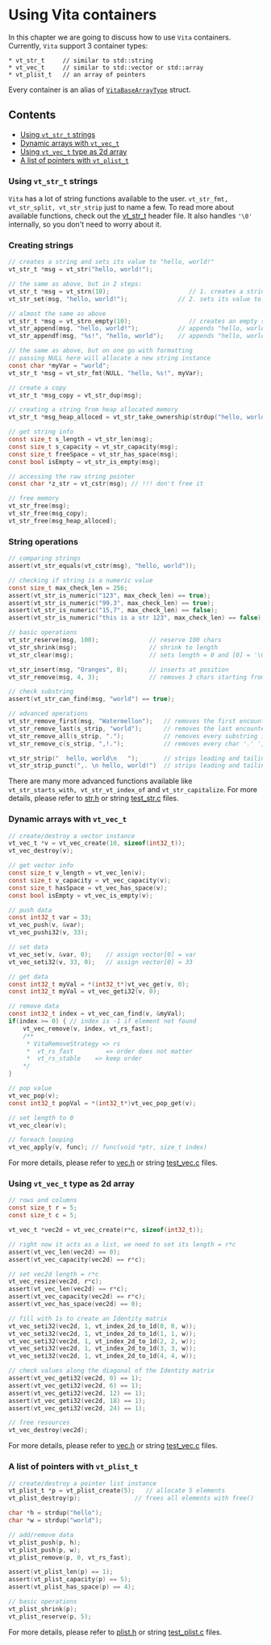 # Using Vita containers
In this chapter we are going to discuss how to use `Vita` containers. Currently, `Vita` support 3 container types:

```
* vt_str_t     // similar to std::string
* vt_vec_t     // similar to std::vector or std::array
* vt_plist_t   // an array of pointers
```

Every container is an alias of [`VitaBaseArrayType`](../../inc/vita/core/core.h#L115) struct.

## Contents
* [Using `vt_str_t` strings](page2.md#using-vt_str_t-strings)
* [Dynamic arrays with `vt_vec_t`](page2.md#dynamic-arrays-with-vt_vec_t)
* [Using `vt_vec_t` type as 2d array](page2.md#using-vt_vec_t-type-as-2d-array)
* [A list of pointers with `vt_plist_t`](page2.md#a-list-of-pointers-with-vt_plist_t)

### Using `vt_str_t` strings
`Vita` has a lot of string functions available to the user. `vt_str_fmt, vt_str_split, vt_str_strip` just to name a few. To read more about available functions, check out the [vt_str_t](../../inc/vita/container/str.h) header file. It also handles `'\0'` internally, so you don't need to worry about it.

### Creating strings
```c
// creates a string and sets its value to "hello, world!"
vt_str_t *msg = vt_str("hello, world!");

// the same as above, but in 2 steps:
vt_str_t *msg = vt_strn(10);                      // 1. creates a string with length 10
vt_str_set(msg, "hello, world!");              // 2. sets its value to "hello, world!"

// almost the same as above 
vt_str_t *msg = vt_strn_empty(10);                // creates an empty string with length of 0 and capacity of 10
vt_str_append(msg, "hello, world!");           // appends "hello, world!"
vt_str_appendf(msg, "%s!", "hello, world");    // appends "hello, world!"

// the same as above, but on one go with formatting 
// passing NULL here will allocate a new string instance
const char *myVar = "world";
vt_str_t *msg = vt_str_fmt(NULL, "hello, %s!", myVar);

// create a copy
vt_str_t *msg_copy = vt_str_dup(msg);

// creating a string from heap allocated memory
vt_str_t *msg_heap_alloced = vt_str_take_ownership(strdup("hello, world"));

// get string info
const size_t s_length = vt_str_len(msg);
const size_t s_capacity = vt_str_capacity(msg);
const size_t freeSpace = vt_str_has_space(msg);
const bool isEmpty = vt_str_is_empty(msg);

// accessing the raw string pointer
const char *z_str = vt_cstr(msg); // !!! don't free it

// free memory
vt_str_free(msg);
vt_str_free(msg_copy);
vt_str_free(msg_heap_alloced);
```

### String operations
```c
// comparing strings
assert(vt_str_equals(vt_cstr(msg), "hello, world"));

// checking if string is a numeric value
const size_t max_check_len = 256;
assert(vt_str_is_numeric("123", max_check_len) == true);
assert(vt_str_is_numeric("99.3", max_check_len) == true);
assert(vt_str_is_numeric("15,7", max_check_len) == false);
assert(vt_str_is_numeric("this is a str 123", max_check_len) == false);

// basic operations
vt_str_reserve(msg, 100);              // reserve 100 chars
vt_str_shrink(msg);                    // shrink to length
vt_str_clear(msg);                     // sets length = 0 and [0] = '\0' 

vt_str_insert(msg, "Oranges", 0);      // inserts at position
vt_str_remove(msg, 4, 3);              // removes 3 chars starting from 4th index

// check substring
assert(vt_str_can_find(msg, "world") == true);

// advanced operations
vt_str_remove_first(msg, "Watermellon");   // removes the first encountered substring
vt_str_remove_last(s_strip, "world");      // removes the last encountered substring
vt_str_remove_all(s_strip, ".");           // removes every substring in a string
vt_str_remove_c(s_strip, ",!.");           // removes every char '.' ',' '!' in a string

vt_str_strip("  hello, world\n   ");       // strips leading and tailing whitespace and control symbols
vt_str_strip_punct(",. \n hello, world!")  // strips leading and tailing punctuation marks + whitespace and control symbols
```

There are many more advanced functions available like `vt_str_starts_with, vt_str_vt_index_of` and `vt_str_capitalize`. For more details, please refer to [str.h](../../inc/vita/container/str.h) or string [test_str.c](../../tests/src/test_str.c) files.

### Dynamic arrays with `vt_vec_t`

```c
// create/destroy a vector instance
vt_vec_t *v = vt_vec_create(10, sizeof(int32_t));
vt_vec_destroy(v);

// get vector info
const size_t v_length = vt_vec_len(v);
const size_t v_capacity = vt_vec_capacity(v);
const size_t hasSpace = vt_vec_has_space(v);
const bool isEmpty = vt_vec_is_empty(v);

// push data
const int32_t var = 33;
vt_vec_push(v, &var);
vt_vec_pushi32(v, 33);

// set data
vt_vec_set(v, &var, 0);    // assign vector[0] = var
vt_vec_seti32(v, 33, 0);   // assign vector[0] = 33

// get data
const int32_t myVal = *(int32_t*)vt_vec_get(v, 0);
const int32_t myVal = vt_vec_geti32(v, 0);

// remove data
const int32_t index = vt_vec_can_find(v, &myVal);
if(index >= 0) { // index is -1 if element not found
    vt_vec_remove(v, index, vt_rs_fast);
    /**
     * VitaRemoveStrategy => rs
     *  vt_rs_fast         => order does not matter
     *  vt_rs_stable    => keep order
    */
}

// pop value
vt_vec_pop(v);
const int32_t popVal = *(int32_t*)vt_vec_pop_get(v);

// set length to 0
vt_vec_clear(v);

// foreach looping
vt_vec_apply(v, func); // func(void *ptr, size_t index)
```

For more details, please refer to [vec.h](../../inc/vita/container/vec.h) or string [test_vec.c](../../tests/src/test_vec.c) files.

### Using `vt_vec_t` type as 2d array

```c
// rows and columns
const size_t r = 5;
const size_t c = 5;

vt_vec_t *vec2d = vt_vec_create(r*c, sizeof(int32_t));

// right now it acts as a list, we need to set its length = r*c
assert(vt_vec_len(vec2d) == 0);
assert(vt_vec_capacity(vec2d) == r*c);

// set vec2d length = r*c
vt_vec_resize(vec2d, r*c);
assert(vt_vec_len(vec2d) == r*c);
assert(vt_vec_capacity(vec2d) == r*c);
assert(vt_vec_has_space(vec2d) == 0);

// fill with 1s to create an Identity matrix
vt_vec_seti32(vec2d, 1, vt_index_2d_to_1d(0, 0, w));
vt_vec_seti32(vec2d, 1, vt_index_2d_to_1d(1, 1, w));
vt_vec_seti32(vec2d, 1, vt_index_2d_to_1d(2, 2, w));
vt_vec_seti32(vec2d, 1, vt_index_2d_to_1d(3, 3, w));
vt_vec_seti32(vec2d, 1, vt_index_2d_to_1d(4, 4, w));

// check values along the diagonal of the Identity matrix
assert(vt_vec_geti32(vec2d, 0) == 1);
assert(vt_vec_geti32(vec2d, 6) == 1);
assert(vt_vec_geti32(vec2d, 12) == 1);
assert(vt_vec_geti32(vec2d, 18) == 1);
assert(vt_vec_geti32(vec2d, 24) == 1);

// free resources
vt_vec_destroy(vec2d);
```

For more details, please refer to [vec.h](../../inc/vita/container/vec.h) or string [test_vec.c](../../tests/src/test_vec.c) files.

### A list of pointers with `vt_plist_t`

```c
// create/destroy a pointer list instance
vt_plist_t *p = vt_plist_create(5);   // allocate 5 elements
vt_plist_destroy(p);               // frees all elements with free()

char *h = strdup("hello");
char *w = strdup("world");

// add/remove data
vt_plist_push(p, h);
vt_plist_push(p, w);
vt_plist_remove(p, 0, vt_rs_fast);

assert(vt_plist_len(p) == 1);
assert(vt_plist_capacity(p) == 5);
assert(vt_plist_has_space(p) == 4);

// basic operations
vt_plist_shrink(p);
vt_plist_reserve(p, 5);
```

For more details, please refer to [plist.h](../../inc/vita/container/plist.h) or string [test_plist.c](../../tests/src/test_plist.c) files.
